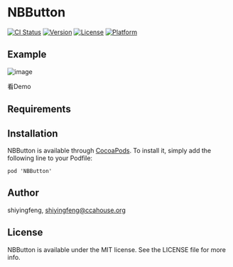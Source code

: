 # NBButton

[![CI Status](http://img.shields.io/travis/shiyingfeng/NBButton.svg?style=flat)](https://travis-ci.org/shiyingfeng/NBButton)
[![Version](https://img.shields.io/cocoapods/v/NBButton.svg?style=flat)](http://cocoapods.org/pods/NBButton)
[![License](https://img.shields.io/cocoapods/l/NBButton.svg?style=flat)](http://cocoapods.org/pods/NBButton)
[![Platform](https://img.shields.io/cocoapods/p/NBButton.svg?style=flat)](http://cocoapods.org/pods/NBButton)

## Example


![image](https://github.com/shiyingfeng/NBButton/raw/master/Gif/1.gif)

看Demo

## Requirements

## Installation

NBButton is available through [CocoaPods](http://cocoapods.org). To install
it, simply add the following line to your Podfile:

```iOS
pod 'NBButton'
```

## Author

shiyingfeng, shiyingfeng@ccahouse.org

## License

NBButton is available under the MIT license. See the LICENSE file for more info.
